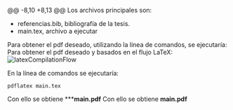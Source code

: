 @@ -8,10 +8,13 @@ Los archivos principales son:
- referencias.bib, bibliografía de la tesis.
- main.tex, archivo a ejecutar

Para obtener el pdf deseado, utilizando la línea de comandos, se ejecutaría:
Para obtener el pdf deseado y basados en el flujo LaTeX:
![latexCompilationFlow](https://www.sharelatex.com/learn-scripts/images/e/ea/Latex-file-flow.png)

En la línea de comandos se ejecutaría:

```
pdflatex main.tex
```

Con ello se obtiene *****main.pdf**
Con ello se obtiene **main.pdf**
